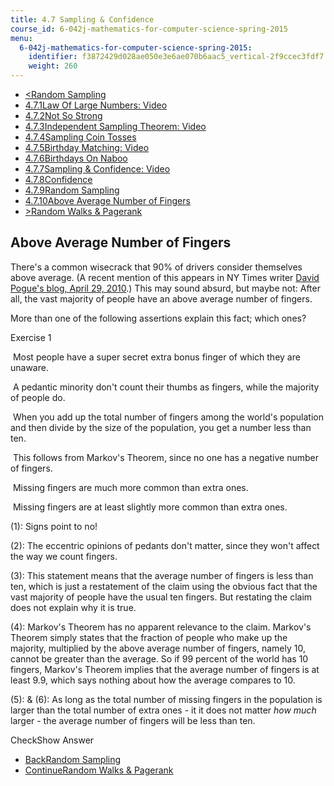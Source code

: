 ```yaml
---
title: 4.7 Sampling & Confidence
course_id: 6-042j-mathematics-for-computer-science-spring-2015
menu:
  6-042j-mathematics-for-computer-science-spring-2015:
    identifier: f3872429d028ae050e3e6ae070b6aac5_vertical-2f9ccec3fdf7
    weight: 260
---
```

*   [<Random Sampling](/courses/electrical-engineering-and-computer-science/6-042j-mathematics-for-computer-science-spring-2015/probability/tp14-1/vertical-0a9b074af4b4)
*   [4.7.1Law Of Large Numbers: Video](/courses/electrical-engineering-and-computer-science/6-042j-mathematics-for-computer-science-spring-2015/probability/tp14-1)
*   [4.7.2Not So Strong](/courses/electrical-engineering-and-computer-science/6-042j-mathematics-for-computer-science-spring-2015/probability/tp14-1/vertical-84aa6f70d1c0)
*   [4.7.3Independent Sampling Theorem: Video](/courses/electrical-engineering-and-computer-science/6-042j-mathematics-for-computer-science-spring-2015/probability/tp14-1/vertical-872c5ec0974e)
*   [4.7.4Sampling Coin Tosses](/courses/electrical-engineering-and-computer-science/6-042j-mathematics-for-computer-science-spring-2015/probability/tp14-1/vertical-b7cee8c0e19c)
*   [4.7.5Birthday Matching: Video](/courses/electrical-engineering-and-computer-science/6-042j-mathematics-for-computer-science-spring-2015/probability/tp14-1/vertical-82840a0ba306)
*   [4.7.6Birthdays On Naboo](/courses/electrical-engineering-and-computer-science/6-042j-mathematics-for-computer-science-spring-2015/probability/tp14-1/vertical-20063bed5f4a)
*   [4.7.7Sampling & Confidence: Video](/courses/electrical-engineering-and-computer-science/6-042j-mathematics-for-computer-science-spring-2015/probability/tp14-1/vertical-83cee7032f8c)
*   [4.7.8Confidence](/courses/electrical-engineering-and-computer-science/6-042j-mathematics-for-computer-science-spring-2015/probability/tp14-1/vertical-b6f0d030cb36)
*   [4.7.9Random Sampling](/courses/electrical-engineering-and-computer-science/6-042j-mathematics-for-computer-science-spring-2015/probability/tp14-1/vertical-0a9b074af4b4)
*   [4.7.10Above Average Number of Fingers](/courses/electrical-engineering-and-computer-science/6-042j-mathematics-for-computer-science-spring-2015/probability/tp14-1/vertical-2f9ccec3fdf7)
*   [\>Random Walks & Pagerank](/courses/electrical-engineering-and-computer-science/6-042j-mathematics-for-computer-science-spring-2015/probability/random-walks-pagerank)

Above Average Number of Fingers
-------------------------------

  

There's a common wisecrack that 90% of drivers consider themselves above average. (A recent mention of this appears in NY Times writer [David Pogue's blog, April 29, 2010](http://pogue.blogs.nytimes.com/2010/04/29/text-blocking-apps-only-work-if-you-use-them/).) This may sound absurd, but maybe not: After all, the vast majority of people have an above average number of fingers.

More than one of the following assertions explain this fact; which ones?

Exercise 1

&nbsp;Most people have a super secret extra bonus finger of which they are unaware.&nbsp;

&nbsp;A pedantic minority don't count their thumbs as fingers, while the majority of people do.&nbsp;

&nbsp;When you add up the total number of fingers among the world's population and then divide by the size of the population, you get a number less than ten.&nbsp;

&nbsp;This follows from Markov's Theorem, since no one has a negative number of fingers.&nbsp;

&nbsp;Missing fingers are much more common than extra ones.&nbsp;

&nbsp;Missing fingers are at least slightly more common than extra ones.&nbsp;

(1): Signs point to no!

(2): The eccentric opinions of pedants don't matter, since they won't affect the way we count fingers.

(3): This statement means that the average number of fingers is less than ten, which is just a restatement of the claim using the obvious fact that the vast majority of people have the usual ten fingers. But restating the claim does not explain why it is true.

(4): Markov's Theorem has no apparent relevance to the claim. Markov's Theorem simply states that the fraction of people who make up the majority, multiplied by the above average number of fingers, namely 10, cannot be greater than the average. So if 99 percent of the world has 10 fingers, Markov's Theorem implies that the average number of fingers is at least 9.9, which says nothing about how the average compares to 10.

(5): & (6): As long as the total number of missing fingers in the population is larger than the total number of extra ones - it it does not matter _how much_ larger - the average number of fingers will be less than ten.

CheckShow Answer

*   [BackRandom Sampling](/courses/electrical-engineering-and-computer-science/6-042j-mathematics-for-computer-science-spring-2015/probability/tp14-1/vertical-0a9b074af4b4)
*   [ContinueRandom Walks & Pagerank](/courses/electrical-engineering-and-computer-science/6-042j-mathematics-for-computer-science-spring-2015/probability/random-walks-pagerank)